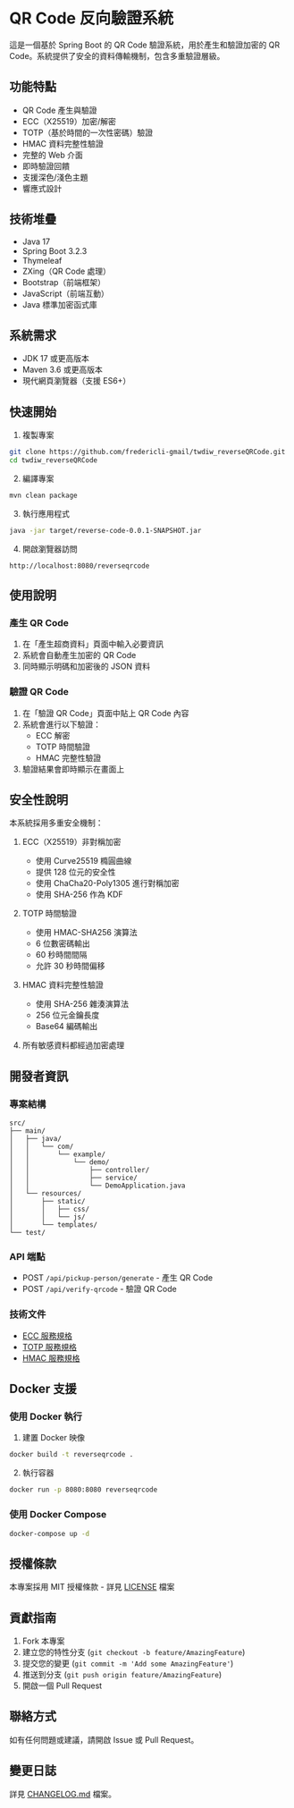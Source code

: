 # QR Code 反向驗證系統

這是一個基於 Spring Boot 的 QR Code 驗證系統，用於產生和驗證加密的 QR Code。系統提供了安全的資料傳輸機制，包含多重驗證層級。

## 功能特點

- QR Code 產生與驗證
- ECC（X25519）加密/解密
- TOTP（基於時間的一次性密碼）驗證
- HMAC 資料完整性驗證
- 完整的 Web 介面
- 即時驗證回饋
- 支援深色/淺色主題
- 響應式設計

## 技術堆疊

- Java 17
- Spring Boot 3.2.3
- Thymeleaf
- ZXing（QR Code 處理）
- Bootstrap（前端框架）
- JavaScript（前端互動）
- Java 標準加密函式庫

## 系統需求

- JDK 17 或更高版本
- Maven 3.6 或更高版本
- 現代網頁瀏覽器（支援 ES6+）

## 快速開始

1. 複製專案
```bash
git clone https://github.com/fredericli-gmail/twdiw_reverseQRCode.git
cd twdiw_reverseQRCode
```

2. 編譯專案
```bash
mvn clean package
```

3. 執行應用程式
```bash
java -jar target/reverse-code-0.0.1-SNAPSHOT.jar
```

4. 開啟瀏覽器訪問
```
http://localhost:8080/reverseqrcode
```

## 使用說明

### 產生 QR Code

1. 在「產生超商資料」頁面中輸入必要資訊
2. 系統會自動產生加密的 QR Code
3. 同時顯示明碼和加密後的 JSON 資料

### 驗證 QR Code

1. 在「驗證 QR Code」頁面中貼上 QR Code 內容
2. 系統會進行以下驗證：
   - ECC 解密
   - TOTP 時間驗證
   - HMAC 完整性驗證
3. 驗證結果會即時顯示在畫面上

## 安全性說明

本系統採用多重安全機制：

1. ECC（X25519）非對稱加密
   - 使用 Curve25519 橢圓曲線
   - 提供 128 位元的安全性
   - 使用 ChaCha20-Poly1305 進行對稱加密
   - 使用 SHA-256 作為 KDF

2. TOTP 時間驗證
   - 使用 HMAC-SHA256 演算法
   - 6 位數密碼輸出
   - 60 秒時間間隔
   - 允許 30 秒時間偏移

3. HMAC 資料完整性驗證
   - 使用 SHA-256 雜湊演算法
   - 256 位元金鑰長度
   - Base64 編碼輸出

4. 所有敏感資料都經過加密處理

## 開發者資訊

### 專案結構

```
src/
├── main/
│   ├── java/
│   │   └── com/
│   │       └── example/
│   │           └── demo/
│   │               ├── controller/
│   │               ├── service/
│   │               └── DemoApplication.java
│   └── resources/
│       ├── static/
│       │   ├── css/
│       │   └── js/
│       └── templates/
└── test/
```

### API 端點

- POST `/api/pickup-person/generate` - 產生 QR Code
- POST `/api/verify-qrcode` - 驗證 QR Code

### 技術文件

- [ECC 服務規格](docs/ECC_Service_Specification.md)
- [TOTP 服務規格](docs/TOTP_Service_Specification.md)
- [HMAC 服務規格](docs/HMAC_Service_Specification.md)

## Docker 支援

### 使用 Docker 執行

1. 建置 Docker 映像
```bash
docker build -t reverseqrcode .
```

2. 執行容器
```bash
docker run -p 8080:8080 reverseqrcode
```

### 使用 Docker Compose

```bash
docker-compose up -d
```

## 授權條款

本專案採用 MIT 授權條款 - 詳見 [LICENSE](LICENSE) 檔案

## 貢獻指南

1. Fork 本專案
2. 建立您的特性分支 (`git checkout -b feature/AmazingFeature`)
3. 提交您的變更 (`git commit -m 'Add some AmazingFeature'`)
4. 推送到分支 (`git push origin feature/AmazingFeature`)
5. 開啟一個 Pull Request

## 聯絡方式

如有任何問題或建議，請開啟 Issue 或 Pull Request。

## 變更日誌

詳見 [CHANGELOG.md](CHANGELOG.md) 檔案。 